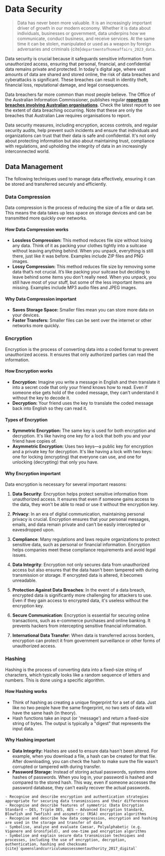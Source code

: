# Data Security

> Data has never been more valuable. It is an increasingly important driver of growth in our modern economy. Whether it is data about individuals, businesses or government, data underpins how we communicate, conduct business, and receive services. At the same time it can be stolen, manipulated or used as a weapon by foreign adversaries and criminals {cite}`departmentofhomeaffairs_2023_data`.

Data security is crucial because it safeguards sensitive information from unauthorized access, ensuring that personal, financial, and confidential data remains private and protected. In today's digital age, where vast amounts of data are shared and stored online, the risk of data breaches and cyberattacks is significant. These breaches can result in identity theft, financial loss, reputational damage, and legal consequences.

Data breachers far more common than most people believe. The Office of the Australian Information Commissioner, publishes regular **<a href="https://www.oaic.gov.au/privacy/notifiable-data-breaches/notifiable-data-breaches-publications" target="_blank">reports on breaches involving Australian organisations**</a>. Check the latest report to see the extent of data breaching occurring. Note that these are only the breaches that Australian Law requires organisations to report.

Data security measures, including encryption, access controls, and regular security audits, help prevent such incidents and ensure that individuals and organizations can trust that their data is safe and confidential. It's not only about protecting information but also about maintaining trust, compliance with regulations, and upholding the integrity of data in an increasingly interconnected world.

## Data Management

The following techniques used to manage data effectively, ensuring it can be stored and transferred securely and efficiently.

### Data Compression

Data compression is the process of reducing the size of a file or data set. This means the data takes up less space on storage devices and can be transmitted more quickly over networks.

#### How Data Compression works

- **Lossless Compression:** This method reduces file size without losing any data. Think of it as packing your clothes tightly into a suitcase without leaving anything behind. When you unpack, everything is still there, just like it was before. Examples include ZIP files and PNG images.
- **Lossy Compression:** This method reduces file size by removing some data that’s not crucial. It’s like packing your suitcase but deciding to leave behind some items you don't really need. When you unpack, you still have most of your stuff, but some of the less important items are missing. Examples include MP3 audio files and JPEG images.

#### Why Data Compression important

- **Saves Storage Space:** Smaller files mean you can store more data on your devices.
- **Faster Transfers:** Smaller files can be sent over the internet or other networks more quickly.

### Encryption

Encryption is the process of converting data into a coded format to prevent unauthorized access. It ensures that only authorized parties can read the information.

#### How Encryption works

- **Encryption:** Imagine you write a message in English and then translate it into a secret code that only your friend knows how to read. Even if someone else gets hold of the coded message, they can't understand it without the key to decode it.
- **Decryption:** Your friend uses the key to translate the coded message back into English so they can read it.

#### Types of Encryption

- **Symmetric Encryption:** The same key is used for both encryption and decryption. It's like having one key for a lock that both you and your friend have copies of.
- **Asymmetric Encryption:** Uses two keys—a public key for encryption and a private key for decryption. It's like having a lock with two keys: one for locking (encrypting) that everyone can use, and one for unlocking (decrypting) that only you have.

#### Why Encryption important

Data encryption is necessary for several important reasons:

1. **Data Security**: Encryption helps protect sensitive information from unauthorized access. It ensures that even if someone gains access to the data, they won't be able to read or use it without the encryption key.

2. **Privacy**: In an era of digital communication, maintaining personal privacy is crucial. Encryption ensures that your personal messages, emails, and data remain private and can't be easily intercepted or eavesdropped upon.

3. **Compliance**: Many regulations and laws require organizations to protect sensitive data, such as personal or financial information. Encryption helps companies meet these compliance requirements and avoid legal issues.

4. **Data Integrity**: Encryption not only secures data from unauthorized access but also ensures that the data hasn't been tampered with during transmission or storage. If encrypted data is altered, it becomes unreadable.

5. **Protection Against Data Breaches**: In the event of a data breach, encrypted data is significantly more challenging for attackers to use. Even if they gain access to encrypted data, it's useless without the encryption key.

6. **Secure Communication**: Encryption is essential for securing online transactions, such as e-commerce purchases and online banking. It prevents hackers from intercepting sensitive financial information.

7. **International Data Transfer**: When data is transferred across borders, encryption can protect it from government surveillance or other forms of unauthorized access.

### Hashing

Hashing is the process of converting data into a fixed-size string of characters, which typically looks like a random sequence of letters and numbers. This is done using a specific algorithm.

#### How Hashing works

- Think of hashing as creating a unique fingerprint for a set of data. Just like no two people have the same fingerprint, no two sets of data will have the same hash (in theory).
- Hash functions take an input (or 'message') and return a fixed-size string of bytes. The output is typically a "digest" that represents the input data.

#### Why Hashing important

- **Data Integrity:** Hashes are used to ensure data hasn't been altered. For example, when you download a file, a hash can be created for that file. After downloading, you can check the hash to make sure the file wasn't corrupted or tampered with during transfer.
- **Password Storage:** Instead of storing actual passwords, systems store hashes of passwords. When you log in, your password is hashed and compared to the stored hash. This way, even if someone accesses the password database, they can't easily recover the actual passwords.

```{admonition} Unit 4 subject matter covered:
- Recognise and describe encryption and authentication strategies appropriate for securing data transmissions and their differences
- Recognise and describe features of symmetric (Data Encryption Standard — DES, Triple DES, AES — Advanced Encryption Standard, Blowfish and Twofish) and assymetric (RSA) encryption algorithms
- Recognise and describe how data compression, encryption and hashing are used in the storage and transfer of data
- Symbolise, analyse and evaluate Caesar, Polyalphabetic (e.g. Vigenere and Gronsfield), and one-time pad encryption algorithms
- Symbolise and explain secure data transmission techniques and processes, including the use of encryption, decryption, authentication, hashing and checksums
{cite}`queenslandcurriculumassessmentauthority_2017_digital`
```